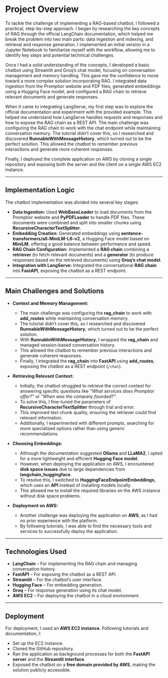 # **Project Overview**

To tackle the challenge of implementing a RAG-based chatbot, I followed a practical, step-by-step approach. I began by researching the key concepts of RAG through the official LangChain documentation, which helped me break the problem into two main parts: data ingestion and indexing, and retrieval and response generation. I implemented an initial version in a Jupyter Notebook to familiarize myself with the workflow, allowing me to identify key steps and potential technical challenges.

Once I had a solid understanding of the concepts, I developed a basic chatbot using Streamlit and Groq’s chat model, focusing on conversation management and memory handling. This gave me the confidence to move toward a more complex solution incorporating RAG. I integrated data ingestion from the Promptior website and PDF files, generated embeddings using a Hugging Face model, and configured a RAG chain to retrieve relevant documents and generate responses.

When it came to integrating LangServe, my first step was to explore the official documentation and experiment with the provided example. This helped me understand how LangServe handles requests and responses and how to expose the RAG chain as a REST API. The main challenge was configuring the RAG chain to work with the chat endpoint while maintaining conversation memory. The tutorial didn’t cover this, so I researched and discovered **RunnableWithMessageHistory**, which turned out to be the perfect solution. This allowed the chatbot to remember previous interactions and generate more coherent responses.

Finally, I deployed the complete application on AWS by cloning a single repository and exposing both the server and the client on a single AWS EC2 instance.

---

## **Implementation Logic**

The chatbot implementation was divided into several key stages:

- **Data Ingestion:** Used **WebBaseLoader** to load documents from the Promptior website and **PyPDFLoader** to handle PDF files. These documents were combined and split into smaller chunks using **RecursiveCharacterTextSplitter**.
- **Embedding Creation:** Generated embeddings using **sentence-transformers/all-MiniLM-L6-v2**, a Hugging Face model based on **MiniLM**, offering a good balance between performance and speed.
- **RAG Chain Configuration:** Implemented a **RAG chain** combining a **retriever** (to fetch relevant documents) and a **generator** (to produce responses based on the retrieved documents) using **Groq’s chat model**.
- **Integration with LangServe:** Integrated the conversational **RAG chain** into **FastAPI**, exposing the chatbot as a REST endpoint.

---

## **Main Challenges and Solutions**

- **Context and Memory Management:**  
  - The main challenge was configuring the **rag_chain** to work with **add_routes** while maintaining conversation memory.
  - The tutorial didn’t cover this, so I researched and discovered **RunnableWithMessageHistory**, which turned out to be the perfect solution.
  - With **RunnableWithMessageHistory**, I wrapped the **rag_chain** and managed session-based conversation history.
  - This allowed the chatbot to remember previous interactions and generate coherent responses.
  - Finally, I integrated the **rag_chain** into **FastAPI** using **add_routes**, exposing the chatbot as a REST endpoint (`/chat`).

- **Retrieving Relevant Context:**  
  - Initially, the chatbot struggled to retrieve the correct context for answering specific questions like _"What services does Promptior offer?"_ or _"When was the company founded?"_.
  - To solve this, I fine-tuned the parameters of **RecursiveCharacterTextSplitter** through trial and error.
  - This improved text chunk quality, ensuring the retriever could find relevant information.
  - Additionally, I experimented with different prompts, searching for more specialized options rather than using generic recommendations.

- **Choosing Embeddings:**  
  - Although the documentation suggested **Ollama** and **LLaMA2**, I opted for a more lightweight and efficient **Hugging Face model**.
  - However, when deploying the application on AWS, I encountered **disk space issues** due to large dependencies from **langchain_huggingface**.
  - To resolve this, I switched to **HuggingFaceEndpointEmbeddings**, which uses an **API** instead of installing models locally.
  - This allowed me to install the required libraries on the AWS instance without disk space problems.

- **Deployment on AWS:**  
  - Another challenge was deploying the application on **AWS**, as I had no prior experience with the platform.
  - By following tutorials, I was able to find the necessary tools and services to successfully deploy the application.

---

## **Technologies Used**

- **LangChain** – For implementing the RAG chain and managing conversation history.
- **FastAPI** – For exposing the chatbot as a REST API.
- **Streamlit** – For the chatbot’s user interface.
- **Hugging Face** – For embedding generation.
- **Groq** – For response generation using its chat model.
- **AWS EC2** – For deploying the chatbot in a cloud environment.

---

## **Deployment**

For deployment, I used an **AWS EC2 instance**. Following tutorials and documentation, I:

- Set up the EC2 instance.
- Cloned the GitHub repository.
- Ran the application as background processes for both the **FastAPI server** and the **Streamlit interface**.
- Exposed the chatbot on a **free domain provided by AWS**, making the solution publicly accessible.
